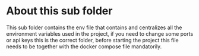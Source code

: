 # About this sub folder

This sub folder contains the env file that contains and centralizes all the environment variables used in the project, if you need to change some ports or api keys this is the correct folder, before starting the project this file needs to be together with the docker compose file mandatorily.

<br>
